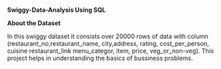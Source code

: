 **Swiggy-Data-Analysis Using SQL**

**About the Dataset**

In this swiggy dataset it consists over 20000 rows of data with column (restaurant_no,restaurant_name, city,address, rating, cost_per_person, cuisine	restaurant_link	menu_categor,	item,	price, veg_or_non-veg).
This project helps in understanding the basics of bussiness problems. 

